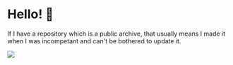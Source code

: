 # Hello! 👋

If I have a repository which is a public archive, that usually means I made it when I was incompetant and can't be bothered to update it.

<img align="center" src="https://github-readme-stats.vercel.app/api/top-langs/?username=TmGL&theme=synthwave"/>
